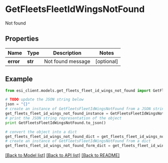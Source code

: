 # GetFleetsFleetIdWingsNotFound

Not found

## Properties

Name | Type | Description | Notes
------------ | ------------- | ------------- | -------------
**error** | **str** | Not found message | [optional] 

## Example

```python
from esi_client.models.get_fleets_fleet_id_wings_not_found import GetFleetsFleetIdWingsNotFound

# TODO update the JSON string below
json = "{}"
# create an instance of GetFleetsFleetIdWingsNotFound from a JSON string
get_fleets_fleet_id_wings_not_found_instance = GetFleetsFleetIdWingsNotFound.from_json(json)
# print the JSON string representation of the object
print GetFleetsFleetIdWingsNotFound.to_json()

# convert the object into a dict
get_fleets_fleet_id_wings_not_found_dict = get_fleets_fleet_id_wings_not_found_instance.to_dict()
# create an instance of GetFleetsFleetIdWingsNotFound from a dict
get_fleets_fleet_id_wings_not_found_form_dict = get_fleets_fleet_id_wings_not_found.from_dict(get_fleets_fleet_id_wings_not_found_dict)
```
[[Back to Model list]](../README.md#documentation-for-models) [[Back to API list]](../README.md#documentation-for-api-endpoints) [[Back to README]](../README.md)


